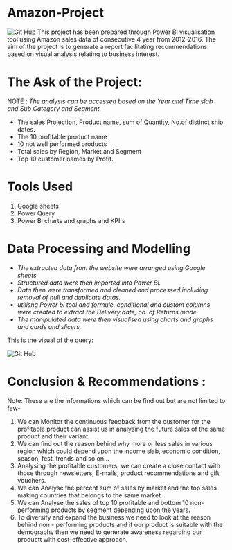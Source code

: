# Amazon-Project
![Git Hub](https://github.com/AmishaSingh21/Amazon-Project/assets/147337191/fc922884-e1f2-4ca0-8406-7dbf2a7c0fe8)
This project has been prepared through Power Bi visualisation tool using Amazon sales data of consecutive 4 year from 2012-2016. The aim of the project is to generate a report facilitating recommendations based on visual analysis relating to business interest.
# The Ask of the Project:
NOTE : _The analysis can be accessed based on the Year and Time slab and Sub Category and Segment._

- The sales Projection, Product name, sum of Quantity, No.of distinct ship dates.
- The 10 profitable product name 
- 10 not well performed products
- Total sales by Region, Market and Segment
- Top 10 customer names by Profit.
# Tools Used
1. Google sheets
2. Power Query
3. Power Bi charts and graphs and KPI's
# Data Processing and Modelling
- _The extracted data from the website were arranged using Google sheets_
- _Structured data were then imported into Power Bi._
- _Data then were transformed and cleaned and processed including removal of null and duplicate datas._
- _utilisng Power bi tool and formule, conditional and custom columns were created to extract the Delivery date, no. of Returns made_
- _The manipulated data were then visualised using charts and graphs and cards and slicers._
  
This is the visual of the query:

![Git Hub](https://github.com/AmishaSingh21/Amazon-Project/assets/147337191/fc922884-e1f2-4ca0-8406-7dbf2a7c0fe8)

# Conclusion & Recommendations :
Note: These are the informations which can be find out but are not limited to few-
1. We can Monitor the continuous feedback from the customer for the profitable product can assist us in analysing the future sales of the same product and their variant.
2. We can find out the reason behind why more or less sales in various region which could depend upon the income slab, economic condition, season, fest, trends and so on...
3. Analysing the profitable customers, we can create a close contact with those through newsletters, E-mails, product recommendations and gift vouchers.
4. We can Analyse the percent sum of sales by market and the top sales making countries that belongs to the same market.
5. We can Analyse the sales of top 10 profitable and bottom 10 non-performing products by segment depending upon the years.
6. To diversify and expand the business we need to look at the reason behind non - performing products and if our product is suitable with the demography then we need to generate awareness regarding our productt with cost-effective approach. 
